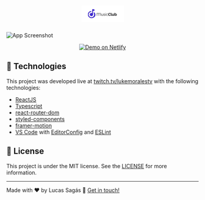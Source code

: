 <h1 align="center">
    <img alt="GoBarber API" src="https://github.com/lucassagas/Music-Club/blob/master/src/assets/git/logo.png" />
</h1>

![App Screenshot](https://prnt.sc/1qzfsrv)

<p align="center">
  <a href="https://wizardly-hawking-310a8d.netlify.app" target="_blank">
    <img alt="Demo on Netlify" src="https://res.cloudinary.com/lukemorales/image/upload/v1599785319/readme_logos/demo_on_netlify_umjmch.png">
  </a>
</p>

## :rocket: Technologies

This project was developed live at [twitch.tv/lukemoralestv](https://www.twitch.tv/lukemoralestv) with the following technologies:

- [ReactJS](https://reactjs.org/)
- [Typescript][ts]
- [react-router-dom](https://github.com/ReactTraining/react-router)
- [styled-components](https://www.styled-components.com/)
- [framer-motion](https://www.framer.com/motion/)
- [VS Code][vscode] with [EditorConfig][vceditconfig] and [ESLint][vceslint]

## :memo: License

This project is under the MIT license. See the [LICENSE](https://github.com/lucassagas/Music-Club/blob/main/LICENSE) for more information.

---

Made with ♥ by Lucas Sagás :wave: [Get in touch!](https://www.linkedin.com/in/lucas-sagas-7212701ba/)

[ts]: https://www.typescriptlang.org
[vscode]: https://code.visualstudio.com/
[yarn]: https://yarnpkg.com/
[vceditconfig]: https://marketplace.visualstudio.com/items?itemName=EditorConfig.EditorConfig
[vceslint]: https://marketplace.visualstudio.com/items?itemName=dbaeumer.vscode-eslint
